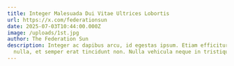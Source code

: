 ```yaml
---
title: Integer Malesuada Dui Vitae Ultrices Lobortis
url: https://x.com/federationsun
date: 2025-07-03T10:44:00.000Z
image: /uploads/1st.jpg
author: The Federation Sun
description: Integer ac dapibus arcu, id egestas ipsum. Etiam efficitur semper
  nulla, et semper erat tincidunt non. Nulla vehicula neque in tristique id.
---
```

